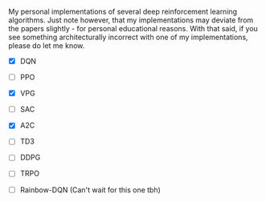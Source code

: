 My personal implementations of several deep reinforcement learning algorithms.
Just note however, that my implementations may deviate from the papers slightly - for personal educational reasons. With that said, if you see something architecturally incorrect with one of my implementations, please do let me know. 

- [x] DQN
- [ ] PPO
- [x] VPG
- [ ] SAC
- [x] A2C
- [ ] TD3
- [ ] DDPG
- [ ] TRPO
- [ ] Rainbow-DQN (Can't wait for this one tbh)

